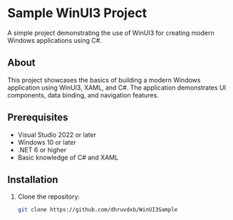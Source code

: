 # Sample WinUI3 Project 


A simple project demonstrating the use of WinUI3 for creating modern Windows applications using C#.

## About

This project showcases the basics of building a modern Windows application using WinUI3, XAML, and C#. The application demonstrates UI components, data binding, and navigation features.

## Prerequisites

- Visual Studio 2022 or later
- Windows 10 or later
- .NET 6 or higher
- Basic knowledge of C# and XAML

## Installation

1. Clone the repository:
   ```bash
   git clone https://github.com/dhruvdxb/WinUI3Sample

